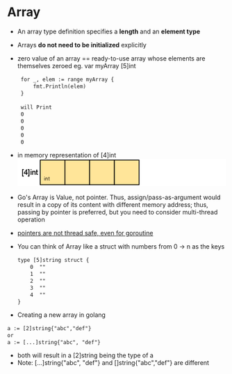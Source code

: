 # Array
- An array type definition specifies a **length** and an **element type**
- Arrays **do not need to be initialized** explicitly
- zero value of an array == ready-to-use array whose elements are themselves zeroed
    eg. var myArray [5]int
    ```
     for _, elem := range myArray {
         fmt.Println(elem)
     }

     will Print
     0
     0
     0
     0
     0
    ```
- in memory representation of [4]int
  ![image](assets/slice-array.png)
- Go's Array is Value, not pointer. Thus, assign/pass-as-argument would result in a copy of its content with different memory address; thus, passing by pointer is preferred, but you need to consider multi-thread operation
- [pointers are not thread safe, even for goroutine](https://stackoverflow.com/questions/18116224/go-concurrent-access-to-pointers-methods#:~:text=Any%20pointer%20is%20considered%20not,go%20routines%20as%20you%20want.)
- You can think of Array like a struct with numbers from 0 -> n as the keys
  ```
  type [5]string struct {
      0  ""
      1  ""
      2  ""
      3  ""
      4  ""
  }
  ```

- Creating a new array in golang
```
a := [2]string{"abc","def"}
or
a := [...]string{"abc", "def"}
```
- both will result in a [2]string being the type of a
- Note: [...]string{"abc", "def"} and []string{"abc","def"} are different 